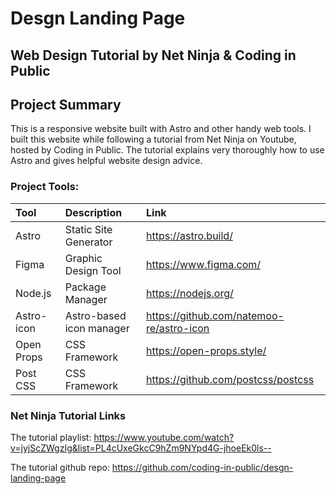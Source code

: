 # Desgn Landing Page 
## Web Design Tutorial by Net Ninja & Coding in Public

## Project Summary

This is a responsive website built with Astro and other handy web tools. I built this website while following a tutorial from Net Ninja on Youtube, hosted by Coding in Public. The tutorial explains very thoroughly how to use Astro and gives helpful website design advice.

### Project Tools:

| Tool        | Description               | Link  |
| :---------- | :------------------------ | :---- |
| Astro       | Static Site Generator     | https://astro.build/ |
| Figma       | Graphic Design Tool       | https://www.figma.com/ |
| Node.js     | Package Manager           |  https://nodejs.org/ |
| Astro-icon  | Astro-based icon manager  | https://github.com/natemoo-re/astro-icon |
| Open Props  | CSS Framework             | https://open-props.style/ |
| Post CSS    | CSS Framework             | https://github.com/postcss/postcss |

### Net Ninja Tutorial Links

The tutorial playlist: https://www.youtube.com/watch?v=jyjScZWgzIg&list=PL4cUxeGkcC9hZm9NYpd4G-jhoeEk0ls-- 

The tutorial github repo: https://github.com/coding-in-public/desgn-landing-page 
